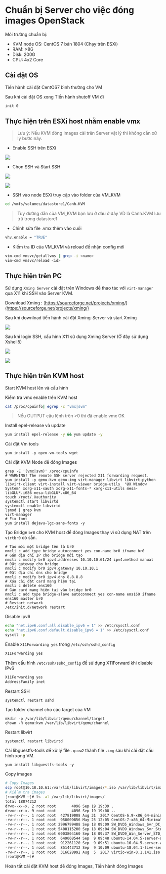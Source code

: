 # Chuẩn bị Server cho việc đóng images OpenStack 

Môi trường chuẩn bị:
- KVM node OS: CentOS 7 bản 1804 (Chạy trên ESXi) 
- RAM: >8G
- Disk: 200G 
- CPU: 4x2 Core

## Cài đặt OS 

Tiến hành cài đặt CentOS7 bình thường cho VM

Sau khi cài đặt OS xong Tiến hành shutoff VM đi 
```sh 
init 0
```

## Thực hiện trên ESXi host nhằm enable vmx

> Lưu ý: Nếu KVM đóng Images cài trên Server vật lý thì không cần xử lý bước này. 

- Enable SSH trên ESXi

![](../images/kvm/enable_ssh_01.png)

- Chọn SSH và Start SSH 

![](../images/kvm/enable_ssh_02.png)

![](../images/kvm/enable_ssh_03.png)

- SSH vào node ESXi truy cập vào folder của VM_KVM 
```sh 
cd /vmfs/volumes/datastore1/Canh.KVM
```
> Tùy đường dẫn của VM_KVM bạn lưu ở đâu ở đây VD là Canh.KVM lưu trữ trong datastore1

- Chỉnh sửa file .vmx thêm vào cuối 
```sh 
vhv.enable = "TRUE"
```

- Kiểm tra ID của VM_KVM và reload để nhận config mới
```sh 
vim-cmd vmsvc/getallvms | grep -i <name> 
vim-cmd vmsvc/reload <id>
```

## Thực hiện trên PC

Sử dụng `Xming Server` cài đặt trên Windows để thao tác với `virt-manager` qua X11 khi SSH vào Server KVM.

Download Xming : [https://sourceforge.net/projects/xming/](https://sourceforge.net/projects/xming/)

Sau khi download tiến hành cài đặt Xming-Server và start Xming

![](../images/kvm/xming_start.png)

Sau khi login SSH, cấu hình X11 sử dụng Xming Server (Ở đây sử dụng Xshell5)

![](../images/centos/centos6_1.png)

![](https://i.imgur.com/1uoB8Sa.png)

## Thực hiện trên KVM host
Start KVM host lên và cấu hình

Kiểm tra vmx enable trên KVM host
```sh
cat /proc/cpuinfo| egrep -c "vmx|svm"
```

> Nếu OUTPUT câu lệnh trên >0 thì đã enable vmx OK 

Install epel-release và update 
```sh 
yum install epel-release -y && yum update -y 
```

Cài đặt Vm tools
```
yum install -y open-vm-tools wget
```

Cài đặt KVM Node để đóng Images
```
grep -E '(vmx|svm)' /proc/cpuinfo
# WARNING! The remote SSH server rejected X11 forwarding request.
yum install -y qemu-kvm qemu-img virt-manager libvirt libvirt-python libvirt-client virt-install virt-viewer bridge-utils  "@X Window System" xorg-x11-xauth xorg-x11-fonts-* xorg-x11-utils mesa-libGLU*.i686 mesa-libGLU*.x86_64
touch /root/.Xauthority
systemctl start libvirtd
systemctl enable libvirtd
lsmod | grep kvm
virt-manager
# Fix font 
yum install dejavu-lgc-sans-fonts -y
```

Tạo Bridge `br0` cho KVM host để đóng Images thay vì sử dụng NAT trên `virtbr0` có sẵn.
```
# Tạo mới một bridge tên là br0
nmcli c add type bridge autoconnect yes con-name br0 ifname br0
# Gán địa chỉ IP cho bridge mới tạo
nmcli c modify br0 ipv4.addresses 10.10.10.61/24 ipv4.method manual
# Đặt gateway cho bridge 
nmcli c modify br0 ipv4.gateway 10.10.10.1
# Đặt địa chỉ dns cho bridge
nmcli c modify br0 ipv4.dns 8.8.8.8
# Xóa cài đặt card mạng hiện tại
nmcli c delete ens160
# Gán card mạng hiện tại vào bridge br0
nmcli c add type bridge-slave autoconnect yes con-name ens160 ifname ens160 master br0
# Restart network 
/etc/init.d/network restart
```

Disable ipv6
```sh
echo "net.ipv6.conf.all.disable_ipv6 = 1" >> /etc/sysctl.conf
echo "net.ipv6.conf.default.disable_ipv6 = 1" >> /etc/sysctl.conf
sysctl -p
```

Enable `X11Forwarding yes` trong `/etc/ssh/sshd_config`
```sh
X11Forwarding yes
```

Thêm cấu hình `/etc/ssh/sshd_config` để sử dụng X11Forward khi disable IPv6
```sh
X11Forwarding yes
AddressFamily inet
```

Restart SSH
```sh
systemctl restart sshd
```

Tạo folder channel cho các target của VM 
```
mkdir -p /var/lib/libvirt/qemu/channel/target
chown -R qemu:kvm /var/lib/libvirt/qemu/channel
```

Restart libvirt 
```
systemctl restart libvirtd
```

Cài libguestfs-tools để xử lý file `.qcow2` thành file `.img` sau khi cài đặt cấu hình xong VM.
```
yum install libguestfs-tools -y
```

Copy images
```sh
# Copy Images
scp root@10.10.10.61:/var/lib/libvirt/images/*.iso /var/lib/libvirt/images/
# Kiểm tra images
[root@KVM ~]# ls -al /var/lib/libvirt/images/
total 18074212
drwx--x--x. 2 root root       4096 Sep 19 19:39 .
drwxr-xr-x. 9 root root       4096 Sep 19 19:00 ..
-rw-r--r--. 1 root root  427819008 Aug 31  2017 CentOS-6.9-x86_64-minimal.iso
-rw-r--r--. 1 root root  950009856 May 25 12:05 CentOS-7-x86_64-Minimal-1804.iso
-rw-r--r--. 1 root root 2996799488 Sep 18 09:09 SW_DVD5_Windows_Svr_DC_EE_SE_Web_2008R2_64-bit_English_X15-59754.ISO
-rw-r--r--. 1 root root 5400115200 Sep 18 09:04 SW_DVD9_Windows_Svr_Std_and_DataCtr_2012_R2_64Bit_English_-4_MLF_X19-82891.ISO
-rw-r--r--. 1 root root 6003804160 Sep 18 09:37 SW_DVD9_Win_Server_STD_CORE_2016_64Bit_English_-4_DC_STD_MLF_X21-70526.ISO
-rw-r--r--. 1 root root  649068544 Sep  9 09:48 ubuntu-14.04.5-server-amd64.iso
-rw-r--r--. 1 root root  912261120 Sep  9 09:51 ubuntu-16.04.5-server-amd64.iso
-rw-r--r--. 1 root root  851443712 Sep  9 10:09 ubuntu-18.04.1-live-server-amd64.iso
-rw-r--r--. 1 root root  316628992 Aug  5  2017 virtio-win-0.1.141.iso
[root@KVM ~]# 
```

Hoàn tất cài đặt KVM host để đóng Images, Tiến hành đóng Images
